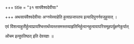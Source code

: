+++
title = "३१ सायंवैश्वदेवीयाः"

+++
अथसायंवैश्वदेवीयाः अग्नयेस्वाहेति हुत्वाप्रजापतय इत्यादिपुनर्नवजुहुयात् ।

एवं विंशत्याहुतीर्हुत्वाप्रायश्चित्तार्थंव्यस्तसमस्तव्याहृतिभिर्हुत्वानहुत्वावापरिसमूहपर्युक्षणेकुर्यात्

ओंचम इत्युपतिष्ठत् इति देवयज्ञः ॥
